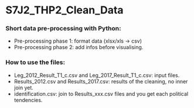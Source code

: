 # S7J2_THP2_Clean_Data

### Short data pre-processing with Python:

- Pre-processing phase 1: format data (xlsx/xls -> csv)
- Pre-processing phase 2: add infos before visualising.

### How to use the files:
- Leg_2012_Result_T1_c.csv and Leg_2017_Result_T1_c.csv: input files.
- Results_2012.csv and Results_2017.csv: results of the cleaning, no inner join yet.
- identification.csv: join to Results_xxx.csv files and you get each political tendencies.
